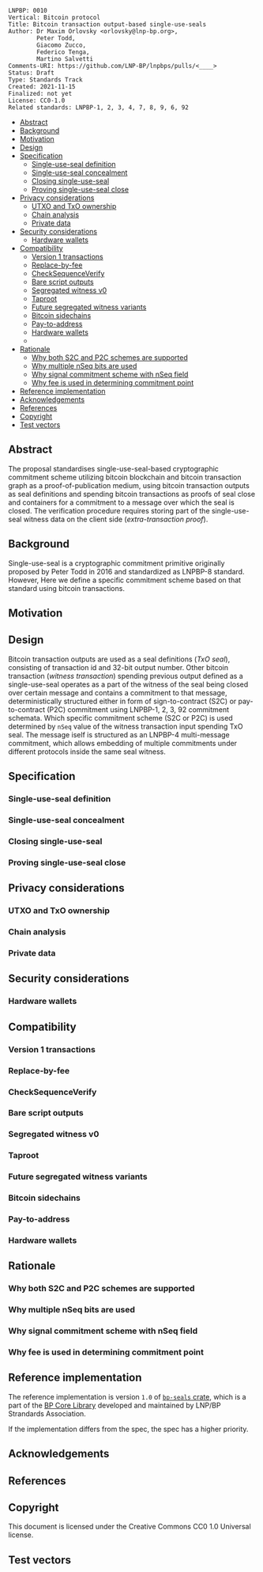 ```
LNPBP: 0010
Vertical: Bitcoin protocol
Title: Bitcoin transaction output-based single-use-seals
Author: Dr Maxim Orlovsky <orlovsky@lnp-bp.org>,
        Peter Todd,
        Giacomo Zucco,
        Federico Tenga,
        Martino Salvetti
Comments-URI: https://github.com/LNP-BP/lnpbps/pulls/<____>
Status: Draft
Type: Standards Track
Created: 2021-11-15
Finalized: not yet
License: CC0-1.0
Related standards: LNPBP-1, 2, 3, 4, 7, 8, 9, 6, 92
```

- [Abstract](#abstract)
- [Background](#background)
- [Motivation](#motivation)
- [Design](#design)
- [Specification](#specification)
  - [Single-use-seal definition](#single-use-seal-definition)
  - [Single-use-seal concealment](#single-use-seal-concealment)
  - [Closing single-use-seal](#closing-single-use-seal)
  - [Proving single-use-seal close](#proving-single-use-seal-close)
- [Privacy considerations](#privacy-considerations)
  - [UTXO and TxO ownership](#utxo-and-txo-ownership)
  - [Chain analysis](#chain-analysis)
  - [Private data](#private-data)
- [Security considerations](#security-considerations)
  - [Hardware wallets](#hardware-wallets)
- [Compatibility](#compatibility)
  - [Version 1 transactions](#version-1-transactions)
  - [Replace-by-fee](#replace-by-fee)
  - [CheckSequenceVerify](#checksequenceverify)
  - [Bare script outputs](#bare-script-outputs)
  - [Segregated witness v0](#segregated-witness-v0)
  - [Taproot](#taproot)
  - [Future segregated witness variants](#future-segregated-witness-variants)
  - [Bitcoin sidechains](#bitcoin-sidechains)
  - [Pay-to-address](#pay-to-address)
  - [Hardware wallets](#hardware-wallets-1)
  - [](#)
- [Rationale](#rationale)
  - [Why both S2C and P2C schemes are supported](#why-both-s2c-and-p2c-schemes-are-supported)
  - [Why multiple nSeq bits are used](#why-multiple-nseq-bits-are-used)
  - [Why signal commitment scheme with nSeq field](#why-signal-commitment-scheme-with-nseq-field)
  - [Why fee is used in determining commitment point](#why-fee-is-used-in-determining-commitment-point)
- [Reference implementation](#reference-implementation)
- [Acknowledgements](#acknowledgements)
- [References](#references)
- [Copyright](#copyright)
- [Test vectors](#test-vectors)


## Abstract

The proposal standardises single-use-seal-based cryptographic commitment scheme
utilizing bitcoin blockchain and bitcoin transaction graph as a 
proof-of-publication medium, using bitcoin transaction outputs as seal
definitions and spending bitcoin transactions as proofs of seal close and
containers for a commitment to a message over which the seal is closed.
The verification procedure requires storing part of the single-use-seal
witness data on the client side (*extra-transaction proof*).


## Background

Single-use-seal is a cryptographic commitment primitive originally proposed
by Peter Todd in 2016 and standardized as LNPBP-8 standard. However, Here we 
define a specific commitment scheme based on that standard using bitcoin
transactions.


## Motivation


## Design

Bitcoin transaction outputs are used as a seal definitions (*TxO seal*), 
consisting of transaction id and 32-bit output number. Other bitcoin 
transaction (*witness transaction*) spending previous output defined as a 
single-use-seal operates as a part of the witness of the seal being closed over
certain message and contains a commitment to that message, deterministically 
structured either in form of sign-to-contract (S2C) or pay-to-contract (P2C) 
commitment using LNPBP-1, 2, 3, 92 commitment schemata. Which specific 
commitment scheme (S2C or P2C) is used determined by `nSeq` value of the
witness transaction input spending TxO seal. The message iself is structured as
an LNPBP-4 multi-message commitment, which allows embedding of multiple 
commitments under different protocols inside the same seal witness.


## Specification

### Single-use-seal definition

### Single-use-seal concealment

### Closing single-use-seal

### Proving single-use-seal close


## Privacy considerations

### UTXO and TxO ownership

### Chain analysis

### Private data


## Security considerations

### Hardware wallets


## Compatibility

### Version 1 transactions

### Replace-by-fee

### CheckSequenceVerify

### Bare script outputs

### Segregated witness v0

### Taproot

### Future segregated witness variants

### Bitcoin sidechains

### Pay-to-address

### Hardware wallets

### 


## Rationale

### Why both S2C and P2C schemes are supported

### Why multiple nSeq bits are used

### Why signal commitment scheme with nSeq field

### Why fee is used in determining commitment point




## Reference implementation

The reference implementation is version `1.0` of [`bp-seals` crate](bp-seals), 
which is a part of the [BP Core Library](bp-core) developed and maintained 
by LNP/BP Strandards Association.

If the implementation differs from the spec, the spec has a higher priority.


## Acknowledgements


## References


## Copyright

This document is licensed under the Creative Commons CC0 1.0 Universal license.


## Test vectors


[bp-seals]: https://crates.io/crates/bp-seals
[bp-core]: https://github.com/LNP-BP/bp-core
